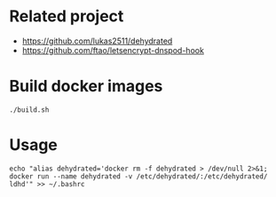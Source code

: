 # Related project

* https://github.com/lukas2511/dehydrated
* https://github.com/ftao/letsencrypt-dnspod-hook

# Build docker images

```
./build.sh
```

# Usage

```
echo "alias dehydrated='docker rm -f dehydrated > /dev/null 2>&1; docker run --name dehydrated -v /etc/dehydrated/:/etc/dehydrated/ ldhd'" >> ~/.bashrc
```
